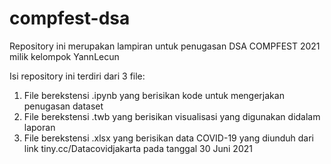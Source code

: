 # compfest-dsa
Repository ini merupakan lampiran untuk penugasan DSA COMPFEST 2021 milik kelompok YannLecun

Isi repository ini terdiri dari 3 file:
1. File berekstensi .ipynb yang berisikan kode untuk mengerjakan penugasan dataset
2. File berekstensi .twb yang berisikan visualisasi yang digunakan didalam laporan 
3. File berekstensi .xlsx yang berisikan data COVID-19 yang diunduh dari link tiny.cc/Datacovidjakarta pada tanggal 30 Juni 2021
